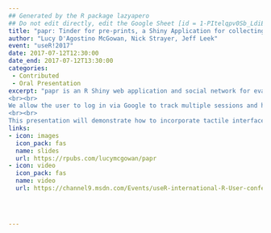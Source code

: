 ```yaml
---
## Generated by the R package lazyapero
## Do not edit directly, edit the Google Sheet [id = 1-PItelqpv0Sb_LdiEDqb8O3D_Roii5nVTL07IRVbRtA]
title: "papr: Tinder for pre-prints, a Shiny Application for collecting gut-reactions to pre-prints from the scientific community"
author: "Lucy D'Agostino McGowan, Nick Strayer, Jeff Leek"
event: "useR!2017"
date: 2017-07-12T12:30:00
date_end: 2017-07-12T13:30:00
categories:
 - Contributed
 - Oral Presentation
excerpt: "papr is an R Shiny web application and social network for evaluating bioRxiv pre-prints. The app serves multiple purposes, allowing the user to quickly swipe through pertinent abstracts as well as find a community of researchers with similar interests. It also serves as a portal for accessible \"open science\", getting abstracts into the hands of users of all skill levels. Additionally, the data could help build a general understanding of what research the community finds exciting.
<br><br>
We allow the user to log in via Google to track multiple sessions and have implemented a recommender engine, allowing us to tailor which abstracts are shown based on each user's previous abstract rankings. While using the app, users view an abstract pulled from bioRxiv and rate it as \"exciting and correct\", \"exciting and questionable\", \"boring and correct\", or \"boring and questionable\" by swiping the abstract in a given direction. The app includes optional social network features, connecting users who provide their twitter handle to users who enjoy similar papers.
<br><br>
This presentation will demonstrate how to incorporate tactile interfaces, such as swiping, into a Shiny application using a package we created for this functionality shinysense, store real-time user data on Dropbox using drop2, login in capabilities using googleAuthR and googleID, how to implement a recommender engine using principle component analysis, and how we have handled issues of data safety/security through proactive planning and risk mitigation. Finally, we will report the app activity, summarizing both the user traffic and what research users are finding exciting."
links:
- icon: images
  icon_pack: fas
  name: slides
  url: https://rpubs.com/lucymcgowan/papr
- icon: video
  icon_pack: fas
  name: video
  url: https://channel9.msdn.com/Events/useR-international-R-User-conferences/useR-International-R-User-2017-Conference/papr-Tinder-for-pre-prints-a-Shiny-Application-for-collecting-gut-reactions-to-pre-prints-from-the-s




---
```

